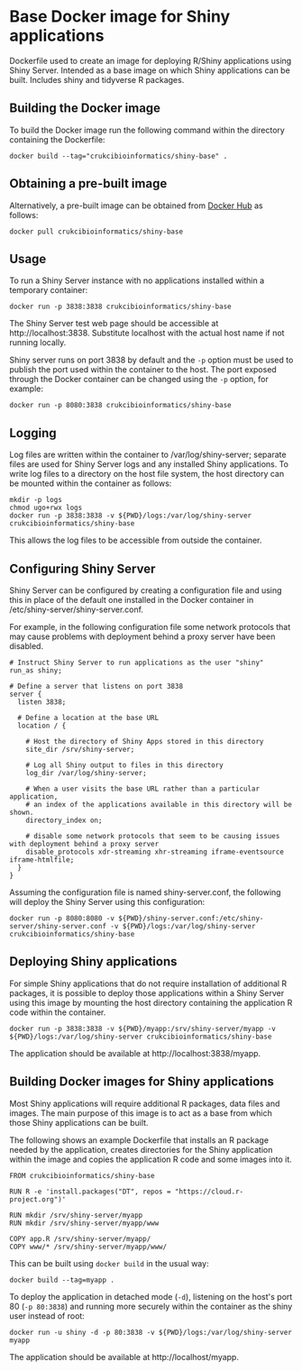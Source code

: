 Base Docker image for Shiny applications
========================================

Dockerfile used to create an image for deploying R/Shiny applications using Shiny Server. Intended as a base image on which Shiny applications can be built. Includes shiny and tidyverse R packages.


## Building the Docker image

To build the Docker image run the following command within the directory containing the Dockerfile:

```
docker build --tag="crukcibioinformatics/shiny-base" .
```


## Obtaining a pre-built image

Alternatively, a pre-built image can be obtained from [Docker Hub](https://hub.docker.com/r/crukcibioinformatics/shiny-base/) as follows:

```
docker pull crukcibioinformatics/shiny-base
```


## Usage

To run a Shiny Server instance with no applications installed within a temporary container:

```
docker run -p 3838:3838 crukcibioinformatics/shiny-base
```

The Shiny Server test web page should be accessible at http://localhost:3838. Substitute localhost with the actual host name if not running locally.

Shiny server runs on port 3838 by default and the `-p` option must be used to publish the port used within the container to the host. The port exposed through the Docker container can be changed using the `-p` option, for example:

```
docker run -p 8080:3838 crukcibioinformatics/shiny-base
```


## Logging

Log files are written within the container to /var/log/shiny-server; separate files are used for Shiny Server logs and any installed Shiny applications. To write log files to a directory on the host file system, the host directory can be mounted within the container as follows:

```
mkdir -p logs
chmod ugo+rwx logs
docker run -p 3838:3838 -v ${PWD}/logs:/var/log/shiny-server crukcibioinformatics/shiny-base
```

This allows the log files to be accessible from outside the container.


## Configuring Shiny Server

Shiny Server can be configured by creating a configuration file and using this in place of the default one installed in the Docker container in /etc/shiny-server/shiny-server.conf.

For example, in the following configuration file some network protocols that may cause problems with deployment behind a proxy server have been disabled.

```
# Instruct Shiny Server to run applications as the user "shiny"
run_as shiny;

# Define a server that listens on port 3838
server {
  listen 3838;

  # Define a location at the base URL
  location / {

    # Host the directory of Shiny Apps stored in this directory
    site_dir /srv/shiny-server;

    # Log all Shiny output to files in this directory
    log_dir /var/log/shiny-server;

    # When a user visits the base URL rather than a particular application,
    # an index of the applications available in this directory will be shown.
    directory_index on;

    # disable some network protocols that seem to be causing issues with deployment behind a proxy server
    disable_protocols xdr-streaming xhr-streaming iframe-eventsource iframe-htmlfile;
  }
}
```

Assuming the configuration file is named shiny-server.conf, the following will deploy the Shiny Server using this configuration:

```
docker run -p 8080:8080 -v ${PWD}/shiny-server.conf:/etc/shiny-server/shiny-server.conf -v ${PWD}/logs:/var/log/shiny-server crukcibioinformatics/shiny-base
```


## Deploying Shiny applications

For simple Shiny applications that do not require installation of additional R packages, it is possible to deploy those applications within a Shiny Server using this image by mounting the host directory containing the application R code within the container.

```
docker run -p 3838:3838 -v ${PWD}/myapp:/srv/shiny-server/myapp -v ${PWD}/logs:/var/log/shiny-server crukcibioinformatics/shiny-base
```

The application should be available at http://localhost:3838/myapp.


## Building Docker images for Shiny applications

Most Shiny applications will require additional R packages, data files and images. The main purpose of this image is to act as a base from which those Shiny applications can be built.

The following shows an example Dockerfile that installs an R package needed by the application, creates directories for the Shiny application within the image and copies the application R code and some images into it.

```
FROM crukcibioinformatics/shiny-base

RUN R -e 'install.packages("DT", repos = "https://cloud.r-project.org")'

RUN mkdir /srv/shiny-server/myapp
RUN mkdir /srv/shiny-server/myapp/www

COPY app.R /srv/shiny-server/myapp/
COPY www/* /srv/shiny-server/myapp/www/
```

This can be built using `docker build` in the usual way:

```
docker build --tag=myapp .
```

To deploy the application in detached mode (`-d`), listening on the host's port 80 (`-p 80:3838`) and running more securely within the container as the shiny user instead of root:

```
docker run -u shiny -d -p 80:3838 -v ${PWD}/logs:/var/log/shiny-server myapp
```

The application should be available at http://localhost/myapp.


